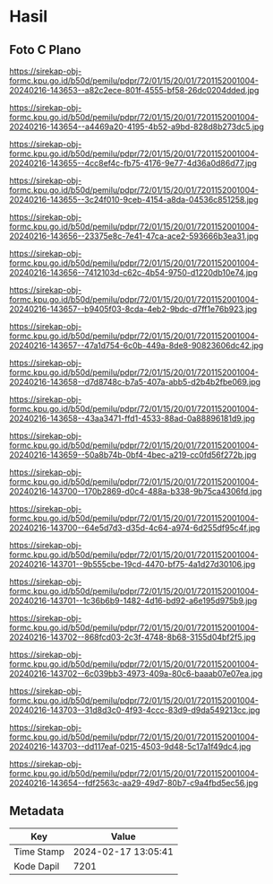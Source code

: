 # Hasil

## Foto C Plano

https://sirekap-obj-formc.kpu.go.id/b50d/pemilu/pdpr/72/01/15/20/01/7201152001004-20240216-143653--a82c2ece-801f-4555-bf58-26dc0204dded.jpg

https://sirekap-obj-formc.kpu.go.id/b50d/pemilu/pdpr/72/01/15/20/01/7201152001004-20240216-143654--a4469a20-4195-4b52-a9bd-828d8b273dc5.jpg

https://sirekap-obj-formc.kpu.go.id/b50d/pemilu/pdpr/72/01/15/20/01/7201152001004-20240216-143655--4cc8ef4c-fb75-4176-9e77-4d36a0d86d77.jpg

https://sirekap-obj-formc.kpu.go.id/b50d/pemilu/pdpr/72/01/15/20/01/7201152001004-20240216-143655--3c24f010-9ceb-4154-a8da-04536c851258.jpg

https://sirekap-obj-formc.kpu.go.id/b50d/pemilu/pdpr/72/01/15/20/01/7201152001004-20240216-143656--23375e8c-7e41-47ca-ace2-593666b3ea31.jpg

https://sirekap-obj-formc.kpu.go.id/b50d/pemilu/pdpr/72/01/15/20/01/7201152001004-20240216-143656--7412103d-c62c-4b54-9750-d1220db10e74.jpg

https://sirekap-obj-formc.kpu.go.id/b50d/pemilu/pdpr/72/01/15/20/01/7201152001004-20240216-143657--b9405f03-8cda-4eb2-9bdc-d7ff1e76b923.jpg

https://sirekap-obj-formc.kpu.go.id/b50d/pemilu/pdpr/72/01/15/20/01/7201152001004-20240216-143657--47a1d754-6c0b-449a-8de8-90823606dc42.jpg

https://sirekap-obj-formc.kpu.go.id/b50d/pemilu/pdpr/72/01/15/20/01/7201152001004-20240216-143658--d7d8748c-b7a5-407a-abb5-d2b4b2fbe069.jpg

https://sirekap-obj-formc.kpu.go.id/b50d/pemilu/pdpr/72/01/15/20/01/7201152001004-20240216-143658--43aa3471-ffd1-4533-88ad-0a88896181d9.jpg

https://sirekap-obj-formc.kpu.go.id/b50d/pemilu/pdpr/72/01/15/20/01/7201152001004-20240216-143659--50a8b74b-0bf4-4bec-a219-cc0fd56f272b.jpg

https://sirekap-obj-formc.kpu.go.id/b50d/pemilu/pdpr/72/01/15/20/01/7201152001004-20240216-143700--170b2869-d0c4-488a-b338-9b75ca4306fd.jpg

https://sirekap-obj-formc.kpu.go.id/b50d/pemilu/pdpr/72/01/15/20/01/7201152001004-20240216-143700--64e5d7d3-d35d-4c64-a974-6d255df95c4f.jpg

https://sirekap-obj-formc.kpu.go.id/b50d/pemilu/pdpr/72/01/15/20/01/7201152001004-20240216-143701--9b555cbe-19cd-4470-bf75-4a1d27d30106.jpg

https://sirekap-obj-formc.kpu.go.id/b50d/pemilu/pdpr/72/01/15/20/01/7201152001004-20240216-143701--1c36b6b9-1482-4d16-bd92-a6e195d975b9.jpg

https://sirekap-obj-formc.kpu.go.id/b50d/pemilu/pdpr/72/01/15/20/01/7201152001004-20240216-143702--868fcd03-2c3f-4748-8b68-3155d04bf2f5.jpg

https://sirekap-obj-formc.kpu.go.id/b50d/pemilu/pdpr/72/01/15/20/01/7201152001004-20240216-143702--6c039bb3-4973-409a-80c6-baaab07e07ea.jpg

https://sirekap-obj-formc.kpu.go.id/b50d/pemilu/pdpr/72/01/15/20/01/7201152001004-20240216-143703--31d8d3c0-4f93-4ccc-83d9-d9da549213cc.jpg

https://sirekap-obj-formc.kpu.go.id/b50d/pemilu/pdpr/72/01/15/20/01/7201152001004-20240216-143703--dd117eaf-0215-4503-9d48-5c17a1f49dc4.jpg

https://sirekap-obj-formc.kpu.go.id/b50d/pemilu/pdpr/72/01/15/20/01/7201152001004-20240216-143654--fdf2563c-aa29-49d7-80b7-c9a4fbd5ec56.jpg


## Metadata

| Key        | Value               |
| ---------- | ------------------- |
| Time Stamp | 2024-02-17 13:05:41 |
| Kode Dapil | 7201                |




